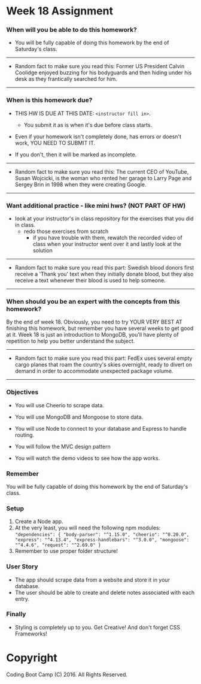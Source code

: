# Week 18 Assignment

### When will you be able to do this homework?

* You will be fully capable of doing this homework by the end of Saturday's class.

-----

* Random fact to make sure you read this: Former US President Calvin Coolidge enjoyed buzzing for his bodyguards and then hiding under his desk as they frantically searched for him.

-----

### When is this homework due?

* THIS HW IS DUE AT THIS DATE: `<instructor fill in>`.
  * You submit it as is when it's due before class starts.

* Even if your homework isn't completely done, has errors or doesn't work, YOU NEED TO SUBMIT IT.

* If you don't, then it will be marked as incomplete.

-----

* Random fact to make sure you read this: The current CEO of YouTube, Susan Wojcicki, is the woman who rented her garage to Larry Page and Sergey Brin in 1998 when they were creating Google.

-----

### Want additional practice - like mini hws? (NOT PART OF HW)

* look at your instructor's in class repository for the exercises that you did in class.
  * redo those exercises from scratch
    * if you have trouble with them, rewatch the recorded video of class when your instructor went over it and lastly look at the solution

-----

* Random fact to make sure you read this part: Swedish blood donors first receive a 'Thank you' text when they initially donate blood, but they also receive a text whenever their blood is used to help someone.

-----

### When should you be an expert with the concepts from this homework?

By the end of week 18. Obviously, you need to try YOUR VERY BEST AT finishing this homework, but remember you have several weeks to get good at it. Week 18 is just an introduction to MongoDB, you'll have plenty of repetition to help you better understand the subject.

-----

* Random fact to make sure you read this part: FedEx uses several empty cargo planes that roam the country's skies overnight, ready to divert on demand in order to accommodate unexpected package volume.

-----

### Objectives
* You will use Cheerio to scrape data.

* You will use MongoDB and Mongoose to store data.

* You will use Node to connect to your database and Express to handle routing.

* You will follow the MVC design pattern

* You will watch the demo videos to see how the app works.

### Remember

You will be fully capable of doing this homework by the end of Saturday's class.


### Setup
  1. Create a Node app.
  2. At the very least, you will need the following npm modules:
    ```
    "dependencies": {
      "body-parser": "^1.15.0",
      "cheerio": "^0.20.0",
      "express": "^4.13.4",
      "express-handlebars": "^3.0.0",
      "mongoose": "^4.4.6",
      "request": "^2.69.0"
    }
    ```
  3. Remember to use proper folder structure!  


### User Story
  * The app should scrape data from a website and store it in your database.
  * The user should be able to create and delete notes associated with each entry.


### Finally
  * Styling is completely up to you. Get Creative! And don't forget CSS Frameworks!

# Copyright
Coding Boot Camp (C) 2016. All Rights Reserved.
